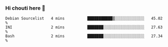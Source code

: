 ### Hi chouti here 👋


<!--START_SECTION:waka-->
```text
Debian Sourcelist   4 mins          ███████████▒░░░░░░░░░░░░░   45.02 % 
INI                 2 mins          ███████░░░░░░░░░░░░░░░░░░   27.63 % 
Bash                2 mins          ███████░░░░░░░░░░░░░░░░░░   27.34 % 
```
<!--END_SECTION:waka-->

<!--
**l0nl1f3/l0nl1f3** is a ✨ _special_ ✨ repository because its `README.md` (this file) appears on your GitHub profile.

Here are some ideas to get you started:

- 🔭 I’m currently working on ...
- 🌱 I’m currently learning ...
- 👯 I’m looking to collaborate on ...
- 🤔 I’m looking for help with ...
- 💬 Ask me about ...
- 📫 How to reach me: ...
- 😄 Pronouns: ...
- ⚡ Fun fact: ...
-->

